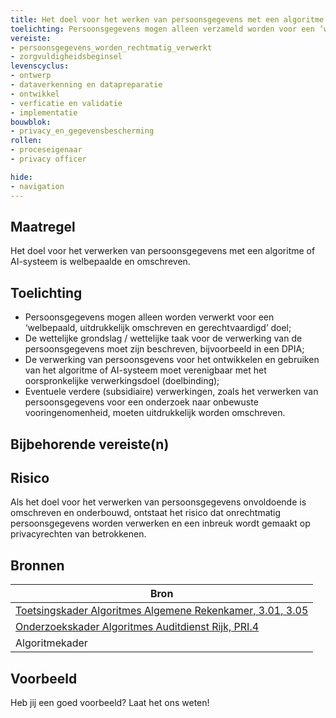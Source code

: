 ```yaml
---
title: Het doel voor het werken van persoonsgegevens met een algoritme of AI-systeem is welbepaald en omschreven.
toelichting: Persoonsgegevens mogen alleen verzameld worden voor een ‘welbepaald, uitdrukkelijk omschreven en gerechtvaardigd’ doel. De verwerking van persoonsgevens door het algoritme is tevens verenigbaar met het oorspronkelijke doel (doelbinding).
vereiste:
- persoonsgegevens_worden_rechtmatig_verwerkt
- zorgvuldigheidsbeginsel  
levenscyclus:
- ontwerp
- dataverkenning en datapreparatie
- ontwikkel
- verficatie en validatie
- implementatie
bouwblok:
- privacy_en_gegevensbescherming
rollen:
- proceseigenaar
- privacy officer

hide:
- navigation
---
```


<!-- tags -->

## Maatregel

Het doel voor het verwerken van persoonsgegevens met een algoritme of AI-systeem is welbepaalde en omschreven.

## Toelichting

- Persoonsgegevens mogen alleen worden verwerkt voor een ‘welbepaald, uitdrukkelijk omschreven en gerechtvaardigd’ doel;
- De  wettelijke grondslag / wettelijke taak voor de verwerking van de persoonsgegevens moet zijn beschreven, bijvoorbeeld in een DPIA;
- De verwerking van persoonsgevens voor het ontwikkelen en gebruiken van het algoritme of AI-systeem moet verenigbaar met het oorspronkelijke verwerkingsdoel (doelbinding);
- Eventuele verdere (subsidiaire) verwerkingen, zoals het verwerken van persoonsgegevens voor een onderzoek naar onbewuste vooringenomenheid, moeten uitdrukkelijk worden omschreven.
  
## Bijbehorende vereiste(n)

<!-- list_vereisten_on_maatregelen_page -->


## Risico
Als het doel voor het verwerken van persoonsgegevens onvoldoende is omschreven en onderbouwd, ontstaat het risico dat onrechtmatig persoonsgegevens worden verwerken en een inbreuk wordt gemaakt op privacyrechten van betrokkenen.


## Bronnen
| Bron                                                                                                                                                                     |
|--------------------------------------------------------------------------------------------------------------------------------------------------------------------------|
| [Toetsingskader Algoritmes Algemene Rekenkamer, 3.01, 3.05](https://www.rekenkamer.nl/onderwerpen/algoritmes/documenten/publicaties/2024/05/15/het-toetsingskader-aan-de-slag) |
| [Onderzoekskader Algoritmes Auditdienst Rijk, PRI.4](https://www.rijksoverheid.nl/documenten/rapporten/2023/07/11/onderzoekskader-algoritmes-adr-2023)                    |
| Algoritmekader | 

## Voorbeeld

Heb jij een goed voorbeeld? Laat het ons weten!
